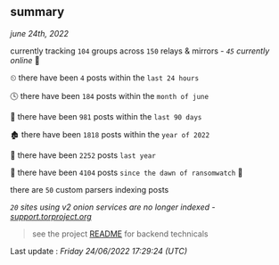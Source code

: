 
## summary
_june 24th, 2022_

currently tracking `104` groups across `150` relays & mirrors - _`45` currently online_ 📡

⏲ there have been `4` posts within the `last 24 hours`

🕓 there have been `184` posts within the `month of june`

📅 there have been `981` posts within the `last 90 days`

🏚 there have been `1818` posts within the `year of 2022`

🚀 there have been `2252` posts `last year`

🦕 there have been `4104` posts `since the dawn of ransomwatch` 🐣

there are `50` custom parsers indexing posts

_`20` sites using v2 onion services are no longer indexed - [support.torproject.org](https://support.torproject.org/onionservices/v2-deprecation/)_

> see the project [README](https://github.com/jmousqueton/ransomwatch#readme) for backend technicals



Last update : _Friday 24/06/2022 17:29:24 (UTC)_

